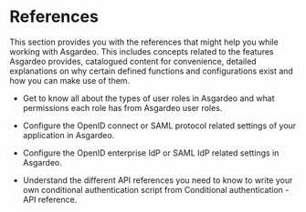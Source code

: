 # References

This section provides you with the references that might help you while working with Asgardeo. This includes concepts related to the features Asgardeo provides, catalogued content for convenience, detailed explanations on why certain defined functions and configurations exist and how you can make use of them. 

- Get to know all about the types of user roles in Asgardeo and what permissions each role has from <a :href="$withBase('/references/user-management/user-roles/')">Asgardeo user roles</a>. 

- Configure the <a :href="$withBase('/references/app-settings/')"> OpenID connect or SAML protocol related settings</a> of your application in Asgardeo.

- Configure the <a :href="$withBase('/references/idp-settings/')"> OpenID enterprise IdP or SAML IdP related settings </a> in Asgardeo. 

- Understand the different API references you need to know to write your own conditional authentication script from <a :href="$withBase('/references/conditional-auth/api-reference/')">Conditional authentication - API reference</a>. 